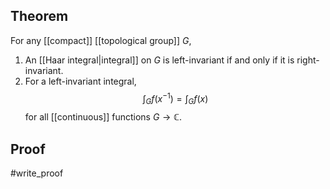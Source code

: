 ## Theorem
For any [[compact]] [[topological group]] $G$, 
1. An [[Haar integral|integral]] on $G$ is left-invariant if and only if it is right-invariant.
2. For a left-invariant integral, $$\int_Gf(x^{-1}) = \int_Gf(x)$$ for all [[continuous]] functions $G\to \mathbb C$.


## Proof
#write_proof 